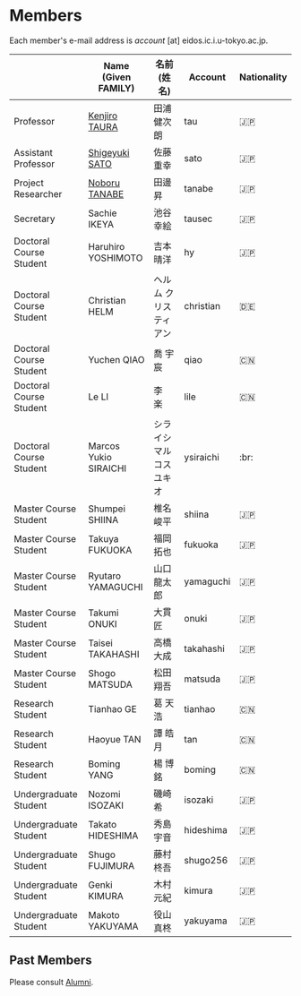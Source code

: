 # Members

Each member's e-mail address is _account_ [at] eidos.ic.i.u-tokyo.ac.jp.

||Name (Given FAMILY)|名前 (姓 名)|Account|Nationality|
|---|---|---|---|---|
|Professor|[Kenjiro TAURA](https://www.eidos.ic.i.u-tokyo.ac.jp/~tau/) |田浦 健次朗|tau|:jp:|
|Assistant Professor|[Shigeyuki SATO](https://www.eidos.ic.i.u-tokyo.ac.jp/~sato/) |佐藤 重幸|sato|:jp:|
|Project Researcher|[Noboru TANABE](https://www.linkedin.com/in/noboru-tanabe-8014846a/)|田邊 昇|tanabe|:jp:|
|Secretary|Sachie IKEYA|池谷 幸絵|tausec|:jp:|
|Doctoral Course Student|Haruhiro YOSHIMOTO|吉本 晴洋|hy|:jp:|
|Doctoral Course Student|Christian HELM|ヘルム クリスティアン |christian|:de:|
|Doctoral Course Student|Yuchen QIAO|喬 宇宸 |qiao|:cn:|
|Doctoral Course Student|Le LI |李　楽 |lile|:cn:|
|Doctoral Course Student|Marcos Yukio SIRAICHI|シライシ マルコス ユキオ|ysiraichi|:br:|
|Master Course Student|Shumpei SHIINA|椎名 峻平 |shiina|:jp:|
|Master Course Student|Takuya FUKUOKA|福岡 拓也 |fukuoka |:jp:|
|Master Course Student|Ryutaro YAMAGUCHI|山口 龍太郎|yamaguchi|:jp:|
|Master Course Student|Takumi ONUKI|大貫 匠 |onuki |:jp:|
|Master Course Student|Taisei TAKAHASHI|高橋 大成 |takahashi|:jp:|
|Master Course Student|Shogo MATSUDA|松田 翔吾 |matsuda|:jp:|
|Research Student|Tianhao GE|葛 天浩|tianhao|:cn:|
|Research Student|Haoyue TAN|譚 皓月|tan|:cn:|
|Research Student|Boming YANG|楊 博銘|boming|:cn:|
|Undergraduate Student|Nozomi ISOZAKI|磯崎 希 |isozaki |:jp:|
|Undergraduate Student|Takato HIDESHIMA|秀島 宇音 |hideshima |:jp:|
|Undergraduate Student|Shugo FUJIMURA|藤村 柊吾|shugo256|:jp:|
|Undergraduate Student|Genki KIMURA|木村 元紀|kimura|:jp:|
|Undergraduate Student|Makoto YAKUYAMA|役山 真柊|yakuyama|:jp:|

## Past Members

Please consult [Alumni](alumni.md).
